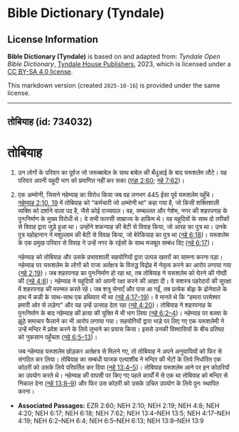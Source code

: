 # Bible Dictionary (Tyndale)

## License Information

**Bible Dictionary (Tyndale)** is based on and adapted from: _Tyndale Open Bible Dictionary_, [Tyndale House Publishers](https://tyndaleopenresources.com/), 2023, which is licensed under a [CC BY-SA 4.0 license](https://creativecommons.org/licenses/by-sa/4.0/legalcode.en).

This markdown version (created `2025-10-16`) is provided under the same license.



--------------------------------

## तोबियाह (id: 734032)

तोबियाह
=======

1. उन लोगों के परिवार का पूर्वज जो जरूब्बाबेल के साथ बाबेल की बँधुआई के बाद यरूशलेम लौटे। यह परिवार अपनी यहूदी भाग को प्रमाणित नहीं कर सका ([एज्रा 2:60](https://ref.ly/Ezra2:60); [नहे 7:62](https://ref.ly/Neh7:62))।
2. एक अम्मोनी, जिसने नहेम्याह का विरोध किया जब वह लगभग 445 ईसा पूर्व यरूशलेम पहुँचे। [नहेम्याह 2:10, 19](https://ref.ly/Neh2:10,Neh2:19) में तोबियाह को “कर्मचारी जो अम्मोनी था” कहा गया है, जो किसी शक्तिशाली व्यक्ति को दर्शाने वाला पद है, जैसे कोई राज्यपाल। वह, सम्बल्लत और गेशेम, नगर की शहरपनाह के पुनःनिर्माण के मुख्य विरोधी थे। ये सभी फारसी साम्राज्य के हाकिम थे। वह यहूदियों के साथ दो तरीकों से विवाह द्वारा जुड़े हुआ था। उन्होंने शकन्याह की बेटी से विवाह किया, जो आरह का पुत्र था। उनके पुत्र यहोहानान ने मशुल्लाम की बेटी से विवाह किया, जो बेरेकियाह का पुत्र था ([नहे 6:18](https://ref.ly/Neh6:18))। यरूशलेम के एक प्रमुख परिवार से विवाह ने उन्हें नगर के रईसों के साथ मजबूत सम्बंध दिए ([नहे 6:17](https://ref.ly/Neh6:17))।

    नहेम्याह को तोबियाह और उसके प्रभावशाली सहयोगियों द्वारा उत्पन्न खतरों का सामना करना पड़ा। नहेम्याह पर यरूशलेम के लोगों को राजा अर्तक्षत्र के विरुद्ध विद्रोह में नेतृत्व करने का आरोप लगाया गया ([नहे 2:19](https://ref.ly/Neh2:19))। जब शहरपनाह का पुनःनिर्माण हो रहा था, तब तोबियाह ने यरूशलेम को घेरने की गोष्ठी की ([नहे 4:8](https://ref.ly/Neh4:8))। नहेम्याह ने यहूदियों को अपनी रक्षा करने की आज्ञा दी। वे सशस्त्र पहरेदारों की सुरक्षा में शहरपनाह की मरम्मत करते रहे। जब शत्रु सेनाएँ और पास आ गईं, तब प्रत्येक बोझ के ढोनेवाले के हाथ में कन्नी के साथ\-साथ एक हथियार भी था ([नहे 4:17–19](https://ref.ly/Neh4:17-Neh4:19))। वे मानते थे कि “हमारा परमेश्वर हमारी ओर से लड़ेगा” और यह उन्हें उत्साह देता रहा ([नहे 4:20](https://ref.ly/Neh4:20))। तोबियाह ने शहरपनाह के पुनःनिर्माण के बाद नहेम्याह की हत्या की युक्ति में भी भाग लिया ([नहे 6:2–4](https://ref.ly/Neh6:2-Neh6:4))। नहेम्याह पर बलवा के झूठे समाचार फैलाने का भी आरोप लगाया गया। सहयोगियों द्वारा भाड़े पर लिए गए एक यरूशलेमी ने उन्हें मन्दिर में प्रवेश करने के लिये लुभाने का प्रयास किया। इससे उनकी विश्वासियों के बीच प्रतिष्ठा को नुकसान पहुँचता ([नहे 6:5–13](https://ref.ly/Neh6:5-Neh6:13))।

    जब नहेम्याह यरूशलेम छोड़कर अर्तक्षत्र से मिलने गए, तो तोबियाह ने अपने अनुयायियों को फिर से संगठित कर लिया। तोबियाह का सम्बंधी याजक एल्याशीब ने मन्दिर की भेंटों के लिये निर्धारित एक कोठरी को उसके लिये परिवर्तित कर दिया ([नहे 13:4–5](https://ref.ly/Neh13:4-Neh13:5))। तोबियाह यरूशलेम आने पर इन कोठरियों का उपयोग करते थे। नहेम्याह की वापसी पर किए गए पहले कार्यों में से एक था तोबियाह को मन्दिर से निकाल देना ([नहे 13:8–9](https://ref.ly/Neh13:8-Neh13:9)) और फिर उस कोठरी को उसके उचित उपयोग के लिये पुनः स्थापित करना।

* **Associated Passages:** EZR 2:60; NEH 2:10; NEH 2:19; NEH 4:8; NEH 4:20; NEH 6:17; NEH 6:18; NEH 7:62; NEH 13:4–NEH 13:5; NEH 4:17–NEH 4:19; NEH 6:2–NEH 6:4; NEH 6:5–NEH 6:13; NEH 13:8–NEH 13:9

